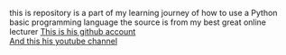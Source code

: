 this is repository is a part of my learning journey of how to use a Python basic programming language
the source is from my best great online lecturer <a href="https://github.com/kelasterbuka">This is his github account</a>
<br>
<a href="https://www.youtube.com/@KelasTerbuka">And this his youtube channel</a>
